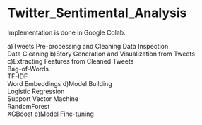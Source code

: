 # Twitter_Sentimental_Analysis

Implementation is done in Google Colab. 

a)Tweets Pre-processing and Cleaning 
             Data Inspection              
             Data Cleaning 
b)Story Generation and Visualization from Tweets 
c)Extracting Features from Cleaned Tweets            
             Bag-of-Words            
             TF-IDF            
             Word Embeddings 
d)Model Building            
            Logistic Regression            
            Support Vector Machine            
            RandomForest            
            XGBoost 
e)Model Fine-tuning
